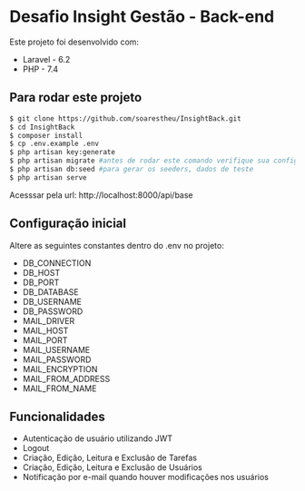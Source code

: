 # Desafio Insight Gestão - Back-end

Este projeto foi desenvolvido com:

- Laravel - 6.2
- PHP - 7.4

## Para rodar este projeto
```bash
$ git clone https://github.com/soarestheu/InsightBack.git
$ cd InsightBack
$ composer install
$ cp .env.example .env
$ php artisan key:generate
$ php artisan migrate #antes de rodar este comando verifique sua configuracao com banco em .env
$ php artisan db:seed #para gerar os seeders, dados de teste
$ php artisan serve
```
Acesssar pela url: http://localhost:8000/api/base
    
## Configuração inicial

Altere as seguintes constantes dentro do .env no projeto:

- DB_CONNECTION
- DB_HOST
- DB_PORT
- DB_DATABASE
- DB_USERNAME
- DB_PASSWORD
- MAIL_DRIVER
- MAIL_HOST
- MAIL_PORT
- MAIL_USERNAME
- MAIL_PASSWORD
- MAIL_ENCRYPTION
- MAIL_FROM_ADDRESS
- MAIL_FROM_NAME
    
## Funcionalidades

- Autenticação de usuário utilizando JWT
- Logout
- Criação, Edição, Leitura e Exclusão de Tarefas 
- Criação, Edição, Leitura e Exclusão de Usuários
- Notificação por e-mail quando houver modificações nos usuários